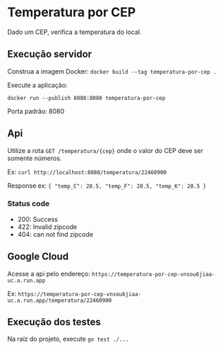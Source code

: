 # Temperatura por CEP
Dado um CEP, verifica a temperatura do local.

## Execução servidor
Construa a imagem Docker:
`docker build --tag temperatura-por-cep .`

Execute a aplicação:

`docker run --publish 8080:8080 temperatura-por-cep`

Porta padrão: 8080

## Api
Utilize a rota `GET /temperatura/{cep}` onde o valor do CEP deve ser somente números.

Ex: `curl http://localhost:8080/temperatura/22460900`

Response ex: `{ "temp_C": 28.5, "temp_F": 28.5, "temp_K": 28.5 }`

### Status code
- 200: Success
- 422: Invalid zipcode
- 404: can not find zipcode

## Google Cloud
Acesse a api pelo endereço:
`https://temperatura-por-cep-vnsou6jiaa-uc.a.run.app`

Ex: `https://temperatura-por-cep-vnsou6jiaa-uc.a.run.app/temperatura/22460900`

## Execução dos testes
Na raíz do projeto, execute `go test ./...`

